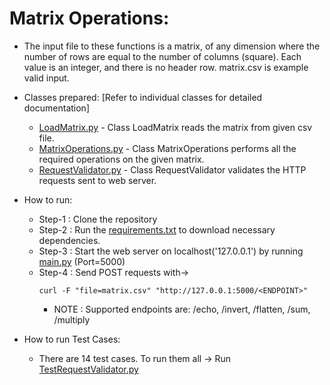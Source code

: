 # Matrix Operations:

* The input file to these functions is a matrix, of any dimension where the number of rows are equal to the number of columns (square). Each value is an integer, and there is no header row. matrix.csv is example valid input. 

* Classes prepared: [Refer to individual classes for detailed documentation]
  
  * [LoadMatrix.py](/LoadMatrix.py) - Class LoadMatrix reads the matrix from given csv file.
  * [MatrixOperations.py](/MatrixOperations.py) - Class MatrixOperations performs all the required operations on the given matrix.
  * [RequestValidator.py](/RequestValidator.py) - Class RequestValidator validates the HTTP requests sent to web server.

* How to run:
  
  * Step-1 : Clone the repository
  * Step-2 : Run the [requirements.txt](/requirements.txt) to download necessary dependencies.
  * Step-3 : Start the web server on localhost('127.0.0.1') by running [main.py](/main.py) (Port=5000)
  * Step-4 : Send POST requests with-> 
    ```
    curl -F "file=matrix.csv" "http://127.0.0.1:5000/<ENDPOINT>"
    ``` 
    * NOTE : Supported endpoints are: /echo, /invert, /flatten, /sum, /multiply
 
 * How to run Test Cases:
   * There are 14 test cases. To run them all -> Run [TestRequestValidator.py](/TestRequestValidator.py)

